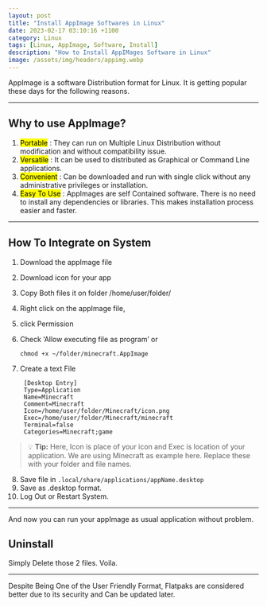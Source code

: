 ```yaml
---
layout: post
title: "Install AppImage Softwares in Linux"
date: 2023-02-17 03:10:16 +1100
category: Linux
tags: [Linux, AppImage, Software, Install]
description: "How to Install AppIMages Software in Linux"
image: /assets/img/headers/appimg.webp
---
```


AppImage is a software Distribution format for Linux. It is getting popular these days for the following reasons.

---

## Why to use AppImage?

1. <mark>Portable</mark> : They can run on Multiple Linux Distribution without modification and without compatibility issue.
2. <mark>Versatile</mark> : It can be used to distributed as Graphical or Command Line applications.
3. <mark>Convenient</mark> : Can be downloaded and run with single click without any administrative privileges or installation.
4. <mark>Easy To Use</mark> : AppImages are self Contained software. There is no need to install any dependencies or libraries. This makes installation process easier and faster.

---

## How To Integrate on System

1. Download the appImage file
2. Download icon for your app
3. Copy Both files it on folder /home/user/folder/
4. Right click on the appImage file,
5. click Permission
6. Check ‘Allow executing file as program’
    or 
    
    `chmod +x ~/folder/minecraft.AppImage`
7. Create a text File



   ```
    [Desktop Entry]
    Type=Application
    Name=Minecraft
    Comment=Minecraft
    Icon=/home/user/folder/Minecraft/icon.png
    Exec=/home/user/folder/Minecraft/minecraft
    Terminal=false
    Categories=Minecraft;game
    ```

> 💡 **Tip:** Here, Icon is place of your icon and Exec is location of your application. We are using Minecraft as example here. Replace these with your folder and file names.

8. Save file in `.local/share/applications/appName.desktop`
9. Save as .desktop format.
10. Log Out or Restart System.

---

And now you can run your appImage as usual application without problem.

## Uninstall

Simply Delete those 2 files. Voila.

---

Despite Being One of the User Friendly Format, Flatpaks are considered better due to its security and Can be updated later.